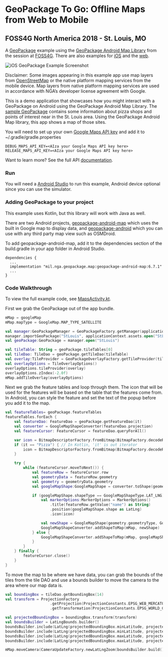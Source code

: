# GeoPackage To Go: Offline Maps from Web to Mobile
## FOSS4G North America 2018 - St. Louis, MO

A [GeoPackage](https://www.geopackage.org/) example using the [GeoPackage Android Map Library](https://github.com/ngageoint/geopackage-android-map) from the session at [FOSS4G](https://2018.foss4g-na.org/session/geopackage-go-offline-maps-web-mobile). There are also examples for [iOS](https://github.com/ngageoint/geopackage-ios/tree/master/docs/examples/swift/GeoPackage-to-go-iOS) and the [web](https://github.com/ngageoint/geopackage-js/tree/master/docs/examples/GeoPackageToGo).

![iOS GeoPackage Example Screenshot](Pixel2.png)

Disclaimer: Some images appearing in this example app use map layers from [OpenStreetMap](https://www.openstreetmap.org/) or the native platform mapping services from the mobile device. Map layers from native platform mapping services are used in accordance with NGA’s developer license agreement with Google.

This is a demo application that showcases how you might interact with a GeoPackage on Android using the GeoPackage Android Map Library. The [sample GeoPackage](https://github.com/ngageoint/geopackage-android-map/blob/master/docs/examples/kotlin/GeoPackageToGoAndroid/app/src/main/assets/StLouis.gpkg?raw=true) contains some information about pizza shops and points of interest near in the St. Louis area. Using the GeoPackage Android Map library, this app shows a map of those sites.

You will need to set up your own [Google Maps API key](https://console.developers.google.com/) and add it to ~/.gradle/gradle.properties

```
DEBUG_MAPS_API_KEY=<AIza your Google Maps API key here>
RELEASE_MAPS_API_KEY=<AIza your Google Maps API key here>
```

Want to learn more? See the full API [documentation](https://ngageoint.github.io/geopackage-android-map/docs/api/).

### Run

You will need a [Android Studio](https://developer.android.com/studio/) to run this example, Android device optional since you can use the simulator.


### Adding GeoPackage to your project

This example uses Kotlin, but this library will work with Java as well.

There are two Android projects, [geopackage-android-map](https://github.com/ngageoint/geopackage-android-map) which uses the built in Google map to display data, and [geopackage-android](https://github.com/ngageoint/geopackage-android) which you can use with any third party map view such as OSMDroid.

To add geopackage-android-map, add it to the dependencies section of the build.gradle in your app folder in Android Studio.

```
dependencies {
  ...
  implementation "mil.nga.geopackage.map:geopackage-android-map:6.7.1"
  ...
}
```

### Code Walkthrough

To view the full example code, see [MapsActivity.kt](https://github.com/ngageoint/geopackage-android-map/blob/master/docs/examples/kotlin/GeoPackageToGoAndroid/app/src/main/java/mil/nga/geopackagetogoandroid/MapsActivity.kt).

First we grab the GeoPackage out of the app bundle.

```kotlin
mMap = googleMap
mMap.mapType = GoogleMap.MAP_TYPE_SATELLITE

val manager:GeoPackageManager = GeoPackageFactory.getManager(applicationContext)
manager.importGeoPackage("StLouis", applicationContext.assets.open("StLouis.gpkg"), true)
val geoPackage:GeoPackage = manager.open("StLouis")

val tileTable: String = geoPackage.tileTables[0]
val tileDao: TileDao = geoPackage.getTileDao(tileTable)
val overlay:TileProvider = GeoPackageOverlayFactory.getTileProvider(tileDao)
val overlayOptions = TileOverlayOptions()
overlayOptions.tileProvider(overlay)
overlayOptions.zIndex(-2.0f)
mMap.addTileOverlay(overlayOptions)

```

Next we grab the feature tables and loop through them. The icon that will be used for the features will be based on the table that the features come from. In Android, you can style the feature and set the text of the popup before you add it to the map.

```kotlin
val featureTables= geoPackage.featureTables
featureTables.forEach {
    val featureDao: FeatureDao = geoPackage.getFeatureDao(it)
    val converter = GoogleMapShapeConverter(featureDao.projection)
    val featureCursor: FeatureCursor = featureDao.queryForAll()

    var icon = BitmapDescriptorFactory.fromBitmap(BitmapFactory.decodeResource(applicationContext.resources, R.drawable.poi))
    if (it == "Pizza") { // In Kotlin, 'it' is out iterator
        icon = BitmapDescriptorFactory.fromBitmap(BitmapFactory.decodeResource(applicationContext.resources, R.drawable.pizza))
    }

    try {
        while (featureCursor.moveToNext()) {
            val featureRow = featureCursor.row
            val geometryData = featureRow.geometry
            val geometry = geometryData.geometry
            val googleMapShape:GoogleMapShape = converter.toShape(geometry)

            if (googleMapShape.shapeType == GoogleMapShapeType.LAT_LNG) {
                val markerOptions:MarkerOptions = MarkerOptions()
                    .title(featureRow.getValue("name") as String)
                    .position(googleMapShape.shape as LatLng)
                    .icon(icon)

                val newShape = GoogleMapShape(geometry.geometryType, GoogleMapShapeType.MARKER_OPTIONS, markerOptions)
                GoogleMapShapeConverter.addShapeToMap(mMap, newShape)
            } else {
                GoogleMapShapeConverter.addShapeToMap(mMap, googleMapShape)
            }
        }
    } finally {
        featureCursor.close()
    }
}

```

To move the map to be where we have data, you can grab the bounds of the tiles from the tile DAO and use a bounds builder to move the camera to the area where our map data is.

```kotlin
val boundingBox = tileDao.getBoundingBox(14)
val transform = ProjectionFactory
                    .getProjection(ProjectionConstants.EPSG_WEB_MERCATOR.toLong())
                    .getTransformation(ProjectionConstants.EPSG_WORLD_GEODETIC_SYSTEM.toLong())

val projectedBoundingBox = boundingBox.transform(transform)
val boundsBuilder = LatLngBounds.builder()
boundsBuilder.include(LatLng(projectedBoundingBox.minLatitude, projectedBoundingBox.minLongitude))
boundsBuilder.include(LatLng(projectedBoundingBox.minLatitude, projectedBoundingBox.maxLongitude))
boundsBuilder.include(LatLng(projectedBoundingBox.maxLatitude, projectedBoundingBox.minLongitude))
boundsBuilder.include(LatLng(projectedBoundingBox.maxLatitude, projectedBoundingBox.maxLongitude))

mMap.moveCamera(CameraUpdateFactory.newLatLngZoom(boundsBuilder.build().center, 12.0f))
```
